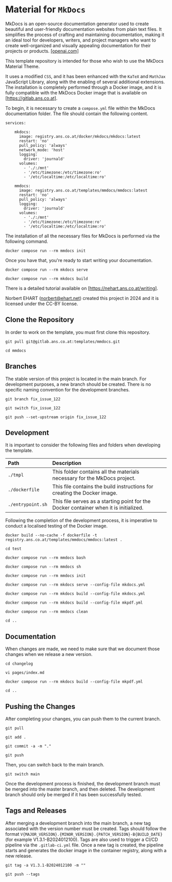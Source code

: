 # Material for `MkDocs`

MkDocs is an open-source documentation generator used to create beautiful and user-friendly documentation websites from plain text files. It simplifies the process of crafting and maintaining documentation, making it an ideal tool for developers, writers, and project managers who want to create well-organized and visually appealing documentation for their projects or products. <a href="https://chat.openai.com/" target="_blank">[openai.com]</a>

This template repository is intended for those who wish to use the MkDocs Material Theme.

It uses a modified `CSS`, and it has been enhanced with the `KaTeX` and `MathJax` JavaScript Library, along with the enabling of several additional extensions. The installation is completely performed through a Docker image, and it is fully compatible with the MkDocs Docker image that is available on <a href="https://gitlab.ans.co.at/docker/mkdocs/container_registry/25" target="_blank">[https://gitlab.ans.co.at]</a>.

To begin, it is necessary to create a `compose.yml` file within the MkDocs documentation folder. The file should contain the following content.

```text
services:

    mkdocs:
      image: registry.ans.co.at/docker/mkdocs/mkdocs:latest
      restart: 'no'
      pull_policy: 'always'
      network_mode: 'host'
      logging:
        driver: 'journald'
      volumes:
        - './:/mnt'
        - '/etc/timezone:/etc/timezone:ro'
        - '/etc/localtime:/etc/localtime:ro'

    mmdocs:
      image: registry.ans.co.at/templates/mmdocs/mmdocs:latest
      restart: 'no'
      pull_policy: 'always'
      logging:
        driver: 'journald'
      volumes:
        - './:/mnt'
        - '/etc/timezone:/etc/timezone:ro'
        - '/etc/localtime:/etc/localtime:ro'
```

The installation of all the necessary files for MkDocs is performed via the following command.

```text
docker compose run --rm mmdocs init
```

Once you have that, you're ready to start writing your documentation.

```text
docker compose run --rm mkdocs serve
```

```text
docker compose run --rm mkdocs build
```

There is a detailed tutorial available on <a href="https://nehart.ans.co.at/writing/mkdocs/template_material_v1/" target="_blank">[https://nehart.ans.co.at/writing]</a>.

Norbert EHART (norbert@ehart.net) created this project in 2024 and it is licensed under the CC-BY license.

## Clone the Repository

In order to work on the template, you must first clone this repository.

```text
git pull git@gitlab.ans.co.at:templates/mmdocs.git
```

```text
cd mmdocs
```

## Branches

The stable version of this project is located in the main branch. For development purposes, a new branch should be created. There is no specific naming convention for the development branches.

```text
git branch fix_issue_122
```

```text
git switch fix_issue_122
```

```text
git push --set-upstream origin fix_issue_122
```

## Development

It is important to consider the following files and folders when developing the template.

| Path              | Description                                                                           |
|:------------------|:--------------------------------------------------------------------------------------|
| `./tmpl`          | This folder contains all the materials necessary for the MkDocs project.              |             
| `./dockerfile`    | This file contains the build instructions for creating the Docker image.              |
| `./entrypoint.sh` | This file serves as a starting point for the Docker container when it is initialized. |

Following the completion of the development process, it is imperative to conduct a localised testing of the Docker image.

```text
docker build --no-cache -f dockerfile -t registry.ans.co.at/templates/mmdocs/mmdocs:latest .
```

```text
cd test
```

```text
docker compose run --rm mmdocs bash
```

```text
docker compose run --rm mmdocs sh
```

```text
docker compose run --rm mmdocs init
```

```text
docker compose run --rm mkdocs serve --config-file mkdocs.yml
```

```text
docker compose run --rm mkdocs build --config-file mkdocs.yml
```

```text
docker compose run --rm mkdocs build --config-file mkpdf.yml
```

```text
docker compose run --rm mmdocs clean
```

```text
cd ..
```

## Documentation

When changes are made, we need to make sure that we document those changes when we release a new version.

```text
cd changelog
```

```text
vi pages/index.md
```

```text
docker compose run --rm mkdocs build --config-file mkpdf.yml
```

```text
cd ..
```

## Pushing the Changes

After completing your changes, you can push them to the current branch.

```text
git pull
```

```text
git add .
```

```text
git commit -a -m "."
```

```text
git push
```

Then, you can switch back to the main branch.

```text
git switch main
```

Once the development process is finished, the development branch must be merged into the master branch, and then deleted. The development branch should only be merged if it has been successfully tested.

## Tags and Releases

After merging a development branch into the main branch, a new tag associated with the version number must be created. Tags should follow the format `V{MAJOR_VERSION}.{MINOR_VERSION}.{PATCH_VERSION}-B{BUILD_DATE}` (for example V1.3.1-B2024012100). Tags are also used to trigger a CI/CD pipeline via the `.gitlab-ci.yml` file. Once a new tag is created, the pipeline starts and generates the docker image in the container registry, along with a new release.

```text
git tag -a V1.3.1-B2024012100 -m ""
```

```text
git push --tags
```
